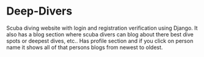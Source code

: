# Deep-Divers
Scuba diving website with login and registration verification using Django. It also has a blog section where scuba divers can blog about there best dive spots or deepest dives, etc.. Has profile section and if you click on person name it shows all of that persons blogs from newest to oldest.
